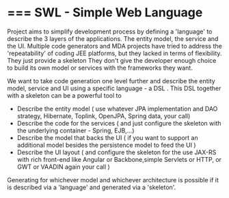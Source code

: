 ===
SWL - Simple Web Language
===




Project aims to simplify development process by defining a 'language' to describe the 3 layers of the applications. The entity model, the service and the UI. Multiple code generators and MDA projects have tried to address the 'repeatability' of coding JEE platforms, but they lacked in terms of flexibility. They just provide a skeleton They don't give the developer enough choice to build its own model or services with the frameworks they want. 

We want to take code generation one level further and describe the entity model, service and UI using a specific language - a DSL . This DSL together with a skeleton can be a powerful tool to 

* Describe the entity model ( use whatever JPA implementation and DAO strategy, Hibernate, Toplink, OpenJPA, Spring data, your call)
* Describe the code for the services ( and just configure the skeleton with the underlying container - Spring, EJB,...)
* Describe the model that backs the UI ( if you want to support an additional model besides the persistence model to feed the UI )
* Describe the UI layout  ( and configure the skeleton for the use JAX-RS with rich front-end like Angular or Backbone,simple Servlets or HTTP, or GWT or VAADIN again your call ) 


Generating for whichever model and whichever architecture is possible if it is described via a 'language' and generated via a 'skeleton'. 
